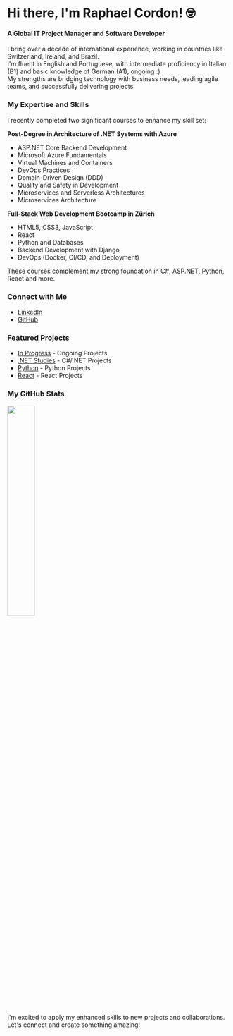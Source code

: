 # Hi there, I'm Raphael Cordon! 🤓

#### A Global IT Project Manager and Software Developer

I bring over a decade of international experience, working in countries like Switzerland, Ireland, and Brazil.<br>
I'm fluent in English and Portuguese, with intermediate proficiency in Italian (B1) and basic knowledge of German (A1), ongoing :)<br>
My strengths are bridging technology with business needs, leading agile teams, and successfully delivering projects.

### My Expertise and Skills

I recently completed two significant courses to enhance my skill set:

**Post-Degree in Architecture of .NET Systems with Azure**
- ASP.NET Core Backend Development
- Microsoft Azure Fundamentals
- Virtual Machines and Containers
- DevOps Practices
- Domain-Driven Design (DDD)
- Quality and Safety in Development
- Microservices and Serverless Architectures
- Microservices Architecture

**Full-Stack Web Development Bootcamp in Zürich**
- HTML5, CSS3, JavaScript
- React
- Python and Databases
- Backend Development with Django
- DevOps (Docker, CI/CD, and Deployment)

These courses complement my strong foundation in C#, ASP.NET, Python, React and more.

### Connect with Me

- [LinkedIn](https://linkedin.com/in/raphael-cordon)
- [GitHub](https://github.com/raphaelcordon)

### Featured Projects

- [In Progress](https://github.com/stars/raphaelcordon/lists/in-progress) - Ongoing Projects
- [.NET Studies](https://github.com/stars/raphaelcordon/lists/net-studies) - C#/.NET Projects
- [Python](https://github.com/stars/raphaelcordon/lists/python) - Python Projects
- [React](https://github.com/stars/raphaelcordon/lists/react) - React Projects

### My GitHub Stats

<div>
  <a href="https://github.com/raphaelcordon">
    <img width=35% src="https://github-readme-stats.vercel.app/api/top-langs/?username=raphaelcordon&theme=github_dark">
  </a>
</div>

I'm excited to apply my enhanced skills to new projects and collaborations. Let's connect and create something amazing!
